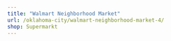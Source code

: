 ```yaml
---
title: "Walmart Neighborhood Market"
url: /oklahoma-city/walmart-neighborhood-market-4/
shop: Supermarkt
---
```


